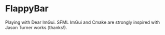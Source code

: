 # FlappyBar

Playing with Dear ImGui. SFML ImGui and Cmake are strongly inspired with Jason Turner works (thanks!).
